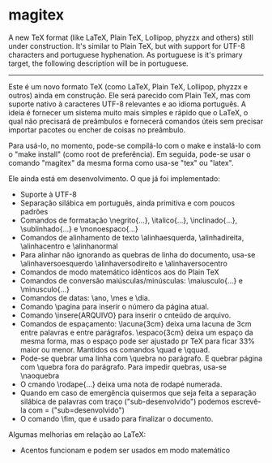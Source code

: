 # magitex

A new TeX format (like LaTeX, Plain TeX, Lollipop, phyzzx and others) still under construction. It's similar to Plain TeX, but with support for UTF-8 characters and portuguese hyphenation. As portuguese is it's primary target, the following description will be in portuguese.

-----

Este é um novo formato TeX (como LaTeX, Plain TeX, Lollipop, phyzzx e outros) ainda em construção. Ele será parecido com Plain TeX, mas com suporte nativo à caracteres UTF-8 relevantes e ao idioma português. A ideia é fornecer um sistema muito mais simples e rápido que o LaTeX, o qual não precisará de preâmbulos e fornecerá comandos úteis sem precisar importar pacotes ou encher de coisas no preâmbulo.

Para usá-lo, no momento, pode-se compilá-lo com o make e instalá-lo com o "make install" (como root de preferência). Em seguida, pode-se usar o comando "magitex" da mesma forma como usa-se "tex" ou "latex".

Ele ainda está em desenvolvimento. O que já foi implementado:

* Suporte à UTF-8
* Separação silábica em português, ainda primitiva e com poucos padrões
* Comandos de formatação \negrito{...}, \italico{...}, \inclinado{...}, \sublinhado{...} e \monoespaco{...}
* Comandos de alinhamento de texto \alinhaesquerda, \alinhadireita, \alinhacentro e \alinhanormal
* Para alinhar não ignorando as quebras de linha do documento, usa-se \alinhaversoesquerdo \alinhaversodireito e \alinhaversocentro
* Comandos de modo matemático idênticos aos do Plain TeX
* Comandos de conversão maiúsculas/minúsculas: \maiusculo{...} e \minusculo{...}
* Comandos de datas: \ano, \mes e \dia.
* Comando \pagina para inserir o número da página atual.
* Comando \insere{ARQUIVO} para inserir o cnteúdo de arquivo.
* Comandos de espaçamento: \lacuna{3cm} deixa uma lacuna de 3cm entre palavras e entre parágrafos. \espaco{3cm} deixa um espaço da mesma forma, mas o espaço pode ser ajustado pr TeX para ficar 33% maior ou menor. Mantidos os comandos \quad e \qquad.
* Pode-se quebrar uma linha com \quebra no parágrafo. E quebrar página com \quebra fora do parágrafo. Para impedir quebras, usa-se \naoquebra
* O cmando \rodape{...} deixa uma nota de rodapé numerada.
* Quando em caso de emergência quisermos que seja feita a separação silábica de palavras com traço ("sub-desenvolvido") podemos escrevê-la com \= ("sub\=desenvolvido")
* O comando \fim, que é usado para finalizar o documento.

Algumas melhorias em relação ao LaTeX:

* Acentos funcionam e podem ser usados em modo matemático